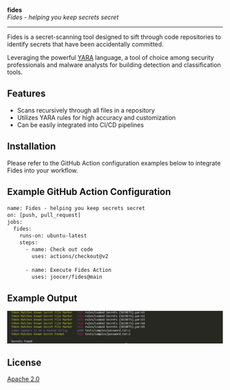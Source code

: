 **fides**  
_Fides - helping you keep secrets secret_

----

Fides is a secret-scanning tool designed to sift through code repositories to identify secrets that have been accidentally committed.

Leveraging the powerful [YARA](https://yara.readthedocs.io/en/v4.1.1/index.html) language, a tool of choice among security professionals and malware analysts for building detection and classification tools.

## Features

- Scans recursively through all files in a repository
- Utilizes YARA rules for high accuracy and customization
- Can be easily integrated into CI/CD pipelines

## Installation

Please refer to the GitHub Action configuration examples below to integrate Fides into your workflow.

## Example GitHub Action Configuration

~~~
name: Fides - helping you keep secrets secret
on: [push, pull_request]
jobs:
  fides:
    runs-on: ubuntu-latest
    steps:
      - name: Check out code
        uses: actions/checkout@v2

      - name: Execute Fides Action
        uses: joocer/fides@main
~~~

## Example Output

<img src="result-screen.png" width="1206px"/>

## License 

[Apache 2.0](https://github.com/joocer/fides/blob/main/LICENSE)